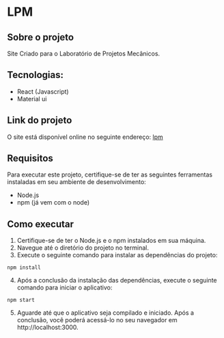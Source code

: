 # LPM

## Sobre o projeto
Site Criado para o Laboratório de Projetos Mecânicos.

## Tecnologias:
  - React (Javascript)
  - Material ui

## Link do projeto
O site está disponível online no seguinte endereço: [lpm](https://www.lpmufs.com.br/)

## Requisitos
Para executar este projeto, certifique-se de ter as seguintes ferramentas instaladas em seu ambiente de desenvolvimento:

- Node.js
- npm (já vem com o node)


## Como executar

1. Certifique-se de ter o Node.js e o npm instalados em sua máquina.
2. Navegue até o diretório do projeto no terminal.
3. Execute o seguinte comando para instalar as dependências do projeto:
```shell script
npm install
```
4. Após a conclusão da instalação das dependências, execute o seguinte comando para iniciar o aplicativo:
```shell script
npm start 
```
5. Aguarde até que o aplicativo seja compilado e iniciado. Após a conclusão, você poderá acessá-lo no seu navegador em http://localhost:3000.
